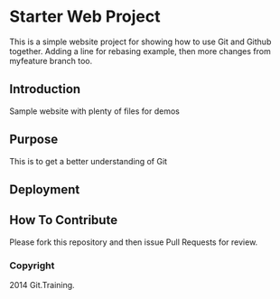 # Starter Web Project

This is a simple website project for showing how to use Git and Github together. Adding a line for rebasing example, then more changes from myfeature branch too.

## Introduction

Sample website with plenty of files for demos

## Purpose

This is to get a better understanding of Git

## Deployment

## How To Contribute

Please fork this repository and then issue Pull Requests for review.

### Copyright

2014 Git.Training.
